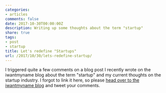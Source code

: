 ```yaml
---
categories:
- articles
comments: false
date: 2017-10-30T00:00:00Z
description: Writing up some thoughts about the term "startup"
share: true
tags:
- post
- startup
title: Let's redefine "Startups"
url: /2017/10/30/lets-redefine-startup/
---
```


I triggered quite a few comments on a blog post I recently wrote on the
iwantmyname blog about the term "startup" and my current thoughts on the startup
industry. I forgot to link it here, so please [head over to the iwantmyname
blog](https://iwantmyname.com/blog/let-s-redefine-startups-) and tweet your
comments.

